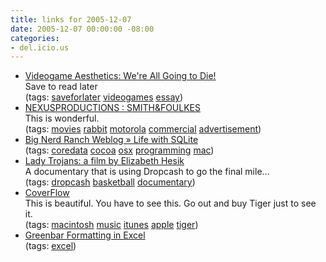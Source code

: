 ```yaml
---
title: links for 2005-12-07
date: 2005-12-07 00:00:00 -08:00
categories:
- del.icio.us
---
```


<ul class="delicious">
	<li>
		<div class="delicious-link"><a href="http://modetwo.net/users/nachimir/vga/">Videogame Aesthetics: We're All Going to Die!</a></div>
		<div class="delicious-extended">Save to read later</div>
		<div class="delicious-tags">(tags: <a href="http://del.icio.us/torrez/saveforlater">saveforlater</a> <a href="http://del.icio.us/torrez/videogames">videogames</a> <a href="http://del.icio.us/torrez/essay">essay</a>)</div>
	</li>
	<li>
		<div class="delicious-link"><a href="http://ventilate.ca/news_updates/smith_01.html">NEXUSPRODUCTIONS : SMITH&FOULKES</a></div>
		<div class="delicious-extended">This is wonderful.</div>
		<div class="delicious-tags">(tags: <a href="http://del.icio.us/torrez/movies">movies</a> <a href="http://del.icio.us/torrez/rabbit">rabbit</a> <a href="http://del.icio.us/torrez/motorola">motorola</a> <a href="http://del.icio.us/torrez/commercial">commercial</a> <a href="http://del.icio.us/torrez/advertisement">advertisement</a>)</div>
	</li>
	<li>
		<div class="delicious-link"><a href="http://weblog.bignerdranch.com/?p=12">Big Nerd Ranch Weblog » Life with SQLite</a></div>
		<div class="delicious-tags">(tags: <a href="http://del.icio.us/torrez/coredata">coredata</a> <a href="http://del.icio.us/torrez/cocoa">cocoa</a> <a href="http://del.icio.us/torrez/osx">osx</a> <a href="http://del.icio.us/torrez/programming">programming</a> <a href="http://del.icio.us/torrez/mac">mac</a>)</div>
	</li>
	<li>
		<div class="delicious-link"><a href="http://www.ladytrojansmovie.com/about/">Lady Trojans: a film by Elizabeth Hesik</a></div>
		<div class="delicious-extended">A documentary that is <a href"http://www.dropcash.com/campaign/Lady_Trojans/lady_trojans_reunion_production_costs/">using Dropcash</a> to go the final mile...</div>
		<div class="delicious-tags">(tags: <a href="http://del.icio.us/torrez/dropcash">dropcash</a> <a href="http://del.icio.us/torrez/basketball">basketball</a> <a href="http://del.icio.us/torrez/documentary">documentary</a>)</div>
	</li>
	<li>
		<div class="delicious-link"><a href="http://www.steelskies.com/coverflow/HomePage.html">CoverFlow</a></div>
		<div class="delicious-extended">This is beautiful. You have to see this. Go out and buy Tiger just to see it.</div>
		<div class="delicious-tags">(tags: <a href="http://del.icio.us/torrez/macintosh">macintosh</a> <a href="http://del.icio.us/torrez/music">music</a> <a href="http://del.icio.us/torrez/itunes">itunes</a> <a href="http://del.icio.us/torrez/apple">apple</a> <a href="http://del.icio.us/torrez/tiger">tiger</a>)</div>
	</li>
	<li>
		<div class="delicious-link"><a href="http://www.mrexcel.com/tip065.shtml">Greenbar Formatting in Excel</a></div>
		<div class="delicious-tags">(tags: <a href="http://del.icio.us/torrez/excel">excel</a>)</div>
	</li>
</ul>

